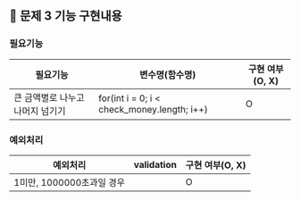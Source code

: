 ## 🚀 문제 3 기능 구현내용

### 필요기능


| 필요기능               | 변수명(함수명)                                    | 구현 여부(O, X) |
|--------------------|---------------------------------------------|-------------|
| 큰 금액별로 나누고 나머지 넘기기 | for(int i = 0; i < check_money.length; i++) | O           |

### 예외처리

| 예외처리              | validation | 구현 여부(O, X) |
|-------------------|------------|-------------|
|1미만, 1000000초과일 경우 |  | O           |